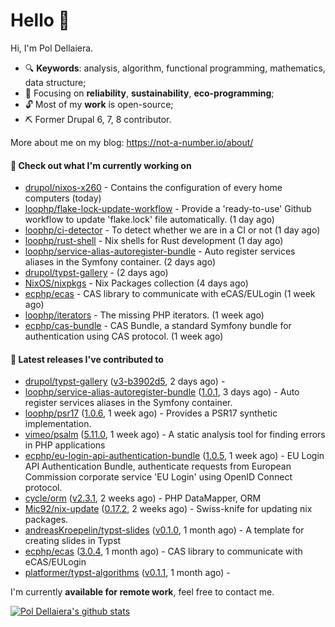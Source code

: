 # Hello 👋

Hi, I'm Pol Dellaiera.

- 🔍 **Keywords**: analysis, algorithm, functional programming, mathematics, data structure;
- 🎯 Focusing on **reliability**, **sustainability**, **eco-programming**;
- 🔓 Most of my **work** is open-source;
- ⛏️ Former Drupal 6, 7, 8 contributor.

More about me on my blog: https://not-a-number.io/about/

#### 👷 Check out what I'm currently working on

- [drupol/nixos-x260](https://github.com/drupol/nixos-x260) - Contains the configuration of every home computers (today)
- [loophp/flake-lock-update-workflow](https://github.com/loophp/flake-lock-update-workflow) - Provide a &#39;ready-to-use&#39; Github workflow to update &#39;flake.lock&#39; file automatically. (1 day ago)
- [loophp/ci-detector](https://github.com/loophp/ci-detector) - To detect whether we are in a CI or not (1 day ago)
- [loophp/rust-shell](https://github.com/loophp/rust-shell) - Nix shells for Rust development (1 day ago)
- [loophp/service-alias-autoregister-bundle](https://github.com/loophp/service-alias-autoregister-bundle) - Auto register services aliases in the Symfony container. (2 days ago)
- [drupol/typst-gallery](https://github.com/drupol/typst-gallery) -  (2 days ago)
- [NixOS/nixpkgs](https://github.com/NixOS/nixpkgs) - Nix Packages collection (4 days ago)
- [ecphp/ecas](https://github.com/ecphp/ecas) - CAS library to communicate with eCAS/EULogin (1 week ago)
- [loophp/iterators](https://github.com/loophp/iterators) - The missing PHP iterators. (1 week ago)
- [ecphp/cas-bundle](https://github.com/ecphp/cas-bundle) - CAS Bundle, a standard Symfony bundle for authentication using CAS protocol. (1 week ago)

#### 🔭 Latest releases I've contributed to

- [drupol/typst-gallery](https://github.com/drupol/typst-gallery) ([v3-b3902d5](https://github.com/drupol/typst-gallery/releases/tag/v3-b3902d5), 2 days ago) - 
- [loophp/service-alias-autoregister-bundle](https://github.com/loophp/service-alias-autoregister-bundle) ([1.0.1](https://github.com/loophp/service-alias-autoregister-bundle/releases/tag/1.0.1), 3 days ago) - Auto register services aliases in the Symfony container.
- [loophp/psr17](https://github.com/loophp/psr17) ([1.0.6](https://github.com/loophp/psr17/releases/tag/1.0.6), 1 week ago) - Provides a PSR17 synthetic implementation.
- [vimeo/psalm](https://github.com/vimeo/psalm) ([5.11.0](https://github.com/vimeo/psalm/releases/tag/5.11.0), 1 week ago) - A static analysis tool for finding errors in PHP applications
- [ecphp/eu-login-api-authentication-bundle](https://github.com/ecphp/eu-login-api-authentication-bundle) ([1.0.5](https://github.com/ecphp/eu-login-api-authentication-bundle/releases/tag/1.0.5), 1 week ago) - EU Login API Authentication Bundle, authenticate requests from European Commission corporate service &#39;EU Login&#39; using OpenID Connect protocol.
- [cycle/orm](https://github.com/cycle/orm) ([v2.3.1](https://github.com/cycle/orm/releases/tag/v2.3.1), 2 weeks ago) - PHP DataMapper, ORM
- [Mic92/nix-update](https://github.com/Mic92/nix-update) ([0.17.2](https://github.com/Mic92/nix-update/releases/tag/0.17.2), 2 weeks ago) - Swiss-knife for updating nix packages.
- [andreasKroepelin/typst-slides](https://github.com/andreasKroepelin/typst-slides) ([v0.1.0](https://github.com/andreasKroepelin/typst-slides/releases/tag/v0.1.0), 1 month ago) - A template for creating slides in Typst
- [ecphp/ecas](https://github.com/ecphp/ecas) ([3.0.4](https://github.com/ecphp/ecas/releases/tag/3.0.4), 1 month ago) - CAS library to communicate with eCAS/EULogin
- [platformer/typst-algorithms](https://github.com/platformer/typst-algorithms) ([v0.1.1](https://github.com/platformer/typst-algorithms/releases/tag/v0.1.1), 1 month ago) - 

I'm currently **available for remote work**, feel free to contact me.

[![Pol Dellaiera's github stats](https://github-readme-stats.vercel.app/api?username=drupol&count_private=true&show_icons=true)](https://github.com/drupol)
